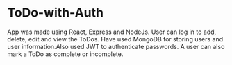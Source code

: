 # ToDo-with-Auth

App was made using React, Express and NodeJs. User can log in to add, delete, edit and view the ToDos. 
Have used MongoDB for storing users and user information.Also used JWT to authenticate passwords.
A user can also mark a ToDo as complete or incomplete.
